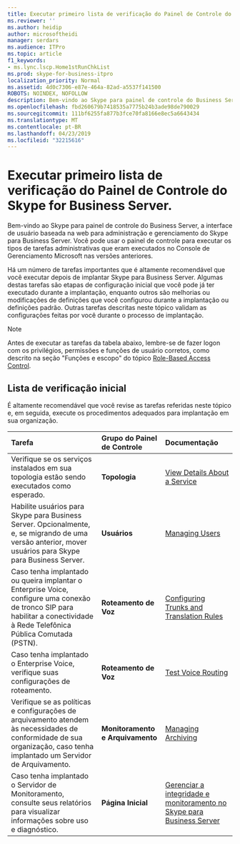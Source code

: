 ```yaml
---
title: Executar primeiro lista de verificação do Painel de Controle do Skype for Business Server.
ms.reviewer: ''
ms.author: heidip
author: microsoftheidi
manager: serdars
ms.audience: ITPro
ms.topic: article
f1_keywords:
- ms.lync.lscp.Home1stRunChkList
ms.prod: skype-for-business-itpro
localization_priority: Normal
ms.assetid: 4d0c7306-e87e-464a-82ad-a5537f141500
ROBOTS: NOINDEX, NOFOLLOW
description: Bem-vindo ao Skype para painel de controle do Business Server, a interface de usuário baseada na web para administração e gerenciamento do Skype para Business Server. Você pode usar o painel de controle para executar os tipos de tarefas administrativas que eram executados no Console de Gerenciamento Microsoft nas versões anteriores.
ms.openlocfilehash: fbd260679b7418535a7775b24b3ade98de790029
ms.sourcegitcommit: 111bf6255fa877b3fce70fa8166e8ec5a6643434
ms.translationtype: MT
ms.contentlocale: pt-BR
ms.lasthandoff: 04/23/2019
ms.locfileid: "32215616"
---
```

# <a name="first-run-checklist-for-skype-for-business-server-control-panel"></a>Executar primeiro lista de verificação do Painel de Controle do Skype for Business Server.

Bem-vindo ao Skype para painel de controle do Business Server, a interface de usuário baseada na web para administração e gerenciamento do Skype para Business Server. Você pode usar o painel de controle para executar os tipos de tarefas administrativas que eram executados no Console de Gerenciamento Microsoft nas versões anteriores.

Há um número de tarefas importantes que é altamente recomendável que você executar depois de implantar Skype para Business Server. Algumas destas tarefas são etapas de configuração inicial que você pode já ter executado durante a implantação, enquanto outros são melhorias ou modificações de definições que você configurou durante a implantação ou definições padrão. Outras tarefas descritas neste tópico validam as configurações feitas por você durante o processo de implantação.

> [!NOTE]
> Antes de executar as tarefas da tabela abaixo, lembre-se de fazer logon com os privilégios, permissões e funções de usuário corretos, como descrito na seção "Funções e escopo" do tópico [Role-Based Access Control](https://technet.microsoft.com/library/41204ba3-ce5b-41a8-a6c3-b444468fa328.aspx).

## <a name="first-run-checklist"></a>Lista de verificação inicial

É altamente recomendável que você revise as tarefas referidas neste tópico e, em seguida, execute os procedimentos adequados para implantação em sua organização.

|**Tarefa**|**Grupo do Painel de Controle**|**Documentação**|
|:-----|:-----|:-----|
|Verifique se os serviços instalados em sua topologia estão sendo executados como esperado.  <br/> |**Topologia** <br/> |[View Details About a Service](https://technet.microsoft.com/library/bc8e8202-cd68-47e4-95b2-bb36e51cc124.aspx) <br/> |
|Habilite usuários para Skype para Business Server. Opcionalmente, e, se migrando de uma versão anterior, mover usuários para Skype para Business Server.  <br/> |**Usuários** <br/> |[Managing Users](https://technet.microsoft.com/library/8021087e-5084-4a39-9fef-ab9376c6d371.aspx) <br/> |
|Caso tenha implantado ou queira implantar o Enterprise Voice, configure uma conexão de tronco SIP para habilitar a conectividade à Rede Telefônica Pública Comutada (PSTN).  <br/> |**Roteamento de Voz** <br/> |[Configuring Trunks and Translation Rules](https://technet.microsoft.com/library/0c339511-a185-484e-94f0-dbe918b7e48a.aspx) <br/> |
|Caso tenha implantado o Enterprise Voice, verifique suas configurações de roteamento.  <br/> |**Roteamento de Voz** <br/> |[Test Voice Routing](https://technet.microsoft.com/library/d3aae909-fef6-440f-b144-0b62dc82bf5d.aspx) <br/> |
|Verifique se as políticas e configurações de arquivamento atendem às necessidades de conformidade de sua organização, caso tenha implantado um Servidor de Arquivamento.  <br/> |**Monitoramento e Arquivamento** <br/> |[Managing Archiving](https://technet.microsoft.com/library/48c6cc8c-c2c1-4534-9a8a-fd5eb738076a.aspx) <br/> |
|Caso tenha implantado o Servidor de Monitoramento, consulte seus relatórios para visualizar informações sobre uso e diagnóstico.  <br/> |**Página Inicial** <br/> |[Gerenciar a integridade e monitoramento no Skype para Business Server](../../../manage/health-and-monitoring/health-and-monitoring.md) <br/> |


